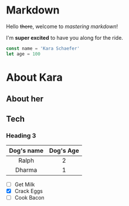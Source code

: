 # Markdown

Hello ~~there~~, welcome to _mastering markdown_!

I'm **super excited** to have you along for the ride.

```javascript
const name = 'Kara Schaefer'
let age = 100
```

# About Kara

## About her

## Tech

### Heading 3

|Dog's name|Dog's Age|
|:--------:|:-------:|
|Ralph     |2        |
|Dharma    |1        |

* [ ] Get Milk
* [x] Crack Eggs
* [ ] Cook Bacon